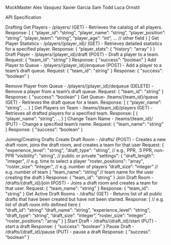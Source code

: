 MockMaster 
Alex Vasquez 
Xavier Garcia 
Sam Todd 
Luca Ornstil

API Specification

Drafting
Get Players - /players/ (GET) - Retrieves the catalog of all players.
Response:
[
{
	“player_id”: “string”,
	“player_name”: “string”,
	“player_position”: “string”,
	“player_team”: “string”,
	“player_age”: “int”,
	… // other field
}
]
Get Player Statistics - /players/{player_id}/ (GET) - Retrieves detailed statistics for a specified player.
Response:
{
“player_stats”: {
 “history”: “array”
   	}
}
Draft Player - /players/{player_id}/draft (POST) - Draft a player to a team.
Request:
{
"team_id": "string"
}
Response:
{
"success”: “boolean”
}
Add Player to Queue - /players/{player_id}/enqueue (POST) - Add a player to a team’s draft queue.
Request:
{
 	"team_id": "string"
}
Response:
{
"success”: “boolean”
}

Remove Player from Queue - /players/{player_id}/dequeue (DELETE) - Remove a player from a team’s draft queue.
Request:
{
"team_id": "string"
}
Response:
{
"success”: “boolean”
}
Get Queue- /teams/{team_id}/queue (GET) - Retrieves the draft queue for a team.
Response:
[
{
	“player_name”: “string”,
	…
}
			]
Get Players on Team - /teams/{team_id}/players (GET) - Retrieves all drafted players for a specified team.
Response:
[
{
	“player_name”: “string”,
	…
}
]
Change Team Name - /teams/{team_id}/ (PUT) - Change a specified team’s name.
Request:
{
"team_name": "string"
}
Response:
{
 "success”: “boolean”
}








Joining/Creating Drafts
Create Draft Room - /drafts/ (POST) - Creates a new draft room, joins the draft room, and creates a team for that user
Request:
{
"experience_level": "string",
"draft_type": "string", // e.g., PPR, .5 PPR, non-PPR
"visibility": "string", // public or private
"settings": {
"draft_length": "integer", // e.g. time to select a player
"roster_positions": "array",
“roster_size”: “integer”,   // e.g. number of players 
“draft_size”: “integer”   // e.g. number of team
 }
  	“team_name”: “string” // team name for the user creating the draft
  }
Response:
{
 	“team_id": "string"
}
Join Draft Room - /drafts/{draft_id}/join (POST) - Joins a draft room and creates a team for that user. 
Request:
{
"team_name": "string"
}
Response:
{
"team_id": "string"
}
Get Active Draft Rooms - /drafts/ (GET) - Returns list of all public drafts that have been created but have not been started.
Response:
[	// e.g. list of draft room info defined here
	{	
		“draft_id”: “string”
		“draft_name”: “string”,
		“experience_level”: “string”,
		“draft_type”: “string”,
		“draft_size”: “integer”,
		“roster_size”: “integer”,
		“roster_positions”: “array”
	}
]
Start Draft - /drafts/{draft_id}/start (PUT) - start a draft
Response:
{
	“success”: “boolean”
}
Pause Draft - /drafts/{dratf_id}/pause (PUT) - pause a draft
Response:
{
	“success”: “boolean”
}
